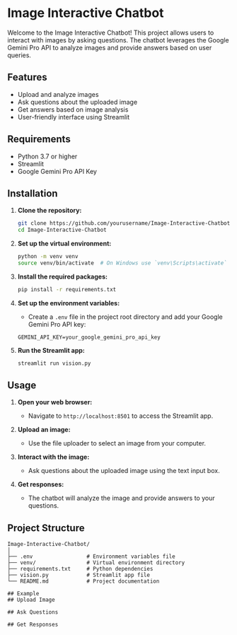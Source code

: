# Image Interactive Chatbot

Welcome to the Image Interactive Chatbot! This project allows users to interact with images by asking questions. The chatbot leverages the Google Gemini Pro API to analyze images and provide answers based on user queries.

## Features

- Upload and analyze images
- Ask questions about the uploaded image
- Get answers based on image analysis
- User-friendly interface using Streamlit

## Requirements

- Python 3.7 or higher
- Streamlit
- Google Gemini Pro API Key

## Installation

1. **Clone the repository:**
    ```bash
    git clone https://github.com/yourusername/Image-Interactive-Chatbot.git
    cd Image-Interactive-Chatbot
    ```

2. **Set up the virtual environment:**
    ```bash
    python -m venv venv
    source venv/bin/activate  # On Windows use `venv\Scripts\activate`
    ```

3. **Install the required packages:**
    ```bash
    pip install -r requirements.txt
    ```

4. **Set up the environment variables:**
    - Create a `.env` file in the project root directory and add your Google Gemini Pro API key:
    ```env
    GEMINI_API_KEY=your_google_gemini_pro_api_key
    ```

5. **Run the Streamlit app:**
    ```bash
    streamlit run vision.py
    ```

## Usage

1. **Open your web browser:**
    - Navigate to `http://localhost:8501` to access the Streamlit app.

2. **Upload an image:**
    - Use the file uploader to select an image from your computer.

3. **Interact with the image:**
    - Ask questions about the uploaded image using the text input box.

4. **Get responses:**
    - The chatbot will analyze the image and provide answers to your questions.

## Project Structure

```plaintext
Image-Interactive-Chatbot/
│
├── .env                 # Environment variables file
├── venv/                # Virtual environment directory
├── requirements.txt     # Python dependencies
├── vision.py            # Streamlit app file
└── README.md            # Project documentation

## Example
## Upload Image

## Ask Questions

## Get Responses

